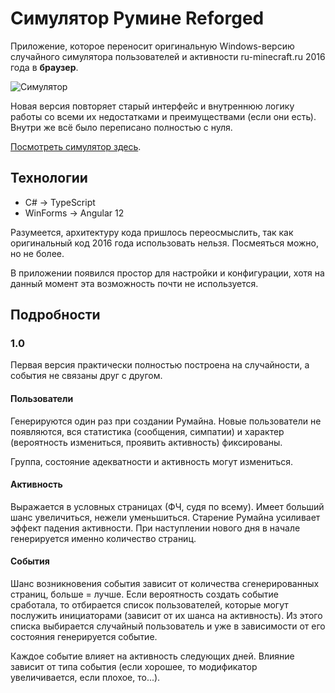 # Симулятор Румине Reforged
Приложение, которое переносит оригинальную Windows-версию случайного симулятора пользователей и активности ru-minecraft.ru 2016 года в **браузер**.

![Симулятор](https://i.ibb.co/f9J8nCN/image.png)

Новая версия повторяет старый интерфейс и внутреннюю логику работы со всеми их недостатками и преимуществами (если они есть).
Внутри же всё было переписано полностью с нуля.

[Посмотреть симулятор здесь](https://alleaxxrmca.github.io/RumineSimReforgedV1/).

## Технологии 
- C# -> TypeScript
- WinForms -> Angular 12

Разумеется, архитектуру кода пришлось переосмыслить, так как оригинальный код 2016 года использовать нельзя. Посмеяться можно, но не более.

В приложении появился простор для настройки и конфигурации, хотя на данный момент эта возможность почти не используется.

## Подробности

### 1.0
Первая версия практически полностью построена на случайности, а события не связаны друг с другом.
#### Пользователи
Генерируются один раз при создании Румайна. Новые пользователи не появляются, вся статистика (сообщения, симпатии) и характер (вероятность измениться, проявить активность) фиксированы.

Группа, состояние адекватности и активность могут измениться.
#### Активность
Выражается в условных страницах (ФЧ, судя по всему). Имеет больший шанс увеличиться, нежели уменьшиться.
Старение Румайна усиливает эффект падения активности. При наступлении нового дня в начале генерируется именно количество страниц.
#### События
Шанс возникновения события зависит от количества сгенерированных страниц, больше = лучше. Если вероятность создать событие сработала, то отбирается список пользователей, которые могут послужить инициаторами (зависит от их шанса на активность). Из этого списка выбирается случайный пользователь и уже в зависимости от его состояния генерируется событие.

Каждое событие влияет на активность следующих дней. Влияние зависит от типа события (если хорошее, то модификатор увеличивается, если плохое, то...).